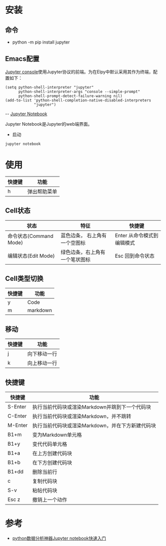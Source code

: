 # 安装
   
## 命令

   - python -m pip install jupyter

## Emacs配置

[Jupyter console](https://jupyter-console.readthedocs.io/en/stable/)使用Jupyter协议的前端。为在Elpy中默认采用其作为终端，配
置如下：

```
(setq python-shell-interpreter "jupyter"
      python-shell-interpreter-args "console --simple-prompt"
      python-shell-prompt-detect-failure-warning nil)
(add-to-list 'python-shell-completion-native-disabled-interpreters
             "jupyter")

```

-- [Jupyter Notebook](https://jupyter.readthedocs.io/en/latest/running.html)

Jupyter Notebook是Jupyter的web端界面。

- 启动
```
jupyter notebook
```

# 使用

| 快捷键 | 功能         |
|--------|--------------|
| h      | 弹出帮助菜单 |


## Cell状态

| 状态                   | 特征                           | 快捷键                     |
|------------------------|--------------------------------|----------------------------|
| 命令状态(Command Mode) | 蓝色边条， 右上角有一个空图标  | Enter 从命令模式到编辑模式 |
| 编辑状态(Edit Mode)    | 绿色边条，右上角有一个笔状图标 | Esc 回到命令状态           |

## Cell类型切换

| 快捷键 | 功能     |
|--------|----------|
| y      | Code     |
| m      | markdown |


## 移动

| 快捷键 | 功能         |
|--------|--------------|
| j      | 向下移动一行 |
| k      | 向上移动一行 |

## 快捷键

| 快捷键  | 功能                                             |
|---------|--------------------------------------------------|
| S-Enter | 执行当前代码块或渲染Markdown并跳到下一个代码块   |
| C-Enter | 执行当前代码块或渲染Markdown，并不跳转           |
| M-Enter | 执行当前代码块或渲染Markdown，并在下方新建代码块 |
| B1+m    | 变为Markdown单元格                               |
| B1+y    | 变代代码单元格                                   |
| B1+a    | 在上方创建代码块                                 |
| B1+b    | 在下方创建代码块                                 |
| B1+dd   | 删除当前行                                       |
| c       | 复制代码块                                       |
| S-v     | 粘帖代码块                                       |
| Esc z   | 撤销上一个动作                                   |

# 参考

- [python数据分析神器Jupyter notebook快速入门](https://www.bilibili.com/video/av54100790?from=search&seid=13376866229910152959)